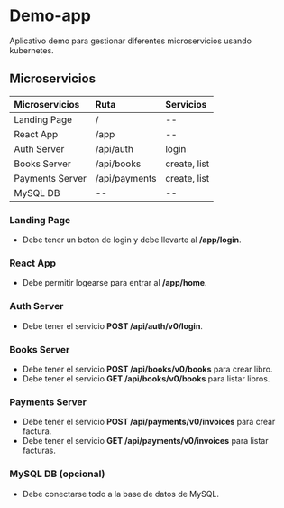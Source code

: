 # Demo-app

Aplicativo demo para gestionar diferentes microservicios usando kubernetes.

## Microservicios

| Microservicios | Ruta | Servicios |
| :------------  | :--- | :---      |
| Landing Page   | /    | --        |
| React App      | /app | --        |
| Auth Server    | /api/auth | login|
| Books Server   | /api/books| create, list|
|Payments Server | /api/payments|create, list|
|MySQL DB        | -- | -- |


### Landing Page
* Debe tener un boton de login y debe llevarte al **/app/login**.

### React App
* Debe permitir logearse para entrar al **/app/home**.

### Auth Server
* Debe tener el servicio **POST /api/auth/v0/login**.

### Books Server
* Debe tener el servicio **POST /api/books/v0/books** para crear libro.
* Debe tener el servicio **GET /api/books/v0/books** para listar libros.

### Payments Server
* Debe tener el servicio **POST /api/payments/v0/invoices** para crear factura.
* Debe tener el servicio **GET /api/payments/v0/invoices** para listar facturas.

### MySQL DB (opcional)
* Debe conectarse todo a la base de datos de MySQL.